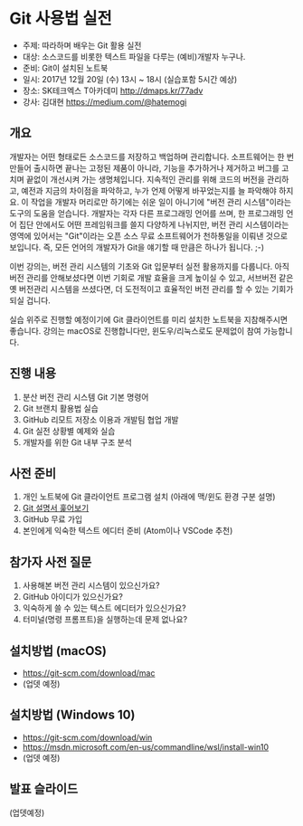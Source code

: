 # Git 사용법 실전

* 주제: 따라하며 배우는 Git 활용 실전
* 대상: 소스코드를 비롯한 텍스트 파일을 다루는 (예비)개발자 누구나.
* 준비: Git이 설치된 노트북
* 일시: 2017년 12월 20일 (수) 13시 ~ 18시 (실습포함 5시간 예상)
* 장소: SK테크엑스 T아카데미 <http://dmaps.kr/77adv>
* 강사: 김대현 <https://medium.com/@hatemogi>

## 개요

개발자는 어떤 형태로든 소스코드를 저장하고 백업하며 관리합니다. 소프트웨어는 한 번 만들어 출시하면 끝나는 고정된 제품이 아니라, 기능을 추가하거나 제거하고 버그를 고치며 끝없이 개선시켜 가는 생명체입니다. 지속적인 관리를 위해 코드의 버전을 관리하고, 예전과 지금의 차이점을 파악하고, 누가 언제 어떻게 바꾸었는지를 늘 파악해야 하지요. 이 작업을 개발자 머리로만 하기에는 쉬운 일이 아니기에 "버전 관리 시스템"이라는 도구의 도움을 얻습니다. 개발자는 각자 다른 프로그래밍 언어를 쓰며, 한 프로그래밍 언어 집단 안에서도 어떤 프레임워크를 쓸지 다양하게 나뉘지만, 버전 관리 시스템이라는 영역에 있어서는 "Git"이라는 오픈 소스 무료 소프트웨어가 천하통일을 이뤄낸 것으로 보입니다. 즉, 모든 언어의 개발자가 Git을 얘기할 때 만큼은 하나가 됩니다. ;-)

이번 강의는, 버전 관리 시스템의 기초와 Git 입문부터 실전 활용까지를 다룹니다. 아직 버전 관리를 안해보셨다면 이번 기회로 개발 효율을 크게 높이실 수 있고, 서브버전 같은 옛 버전관리 시스템을 쓰셨다면, 더 도전적이고 효율적인 버전 관리를 할 수 있는 기회가 되실 겁니다.

실습 위주로 진행할 예정이기에 Git 클라이언트를 미리 설치한 노트북을 지참해주시면 좋습니다. 강의는 macOS로 진행합니다만, 윈도우/리눅스로도 문제없이 참여 가능합니다.

## 진행 내용

1. 분산 버전 관리 시스템 Git 기본 명령어
1. Git 브랜치 활용법 실습
1. GitHub 리모트 저장소 이용과 개발팀 협업 개발
1. Git 실전 상황별 예제와 실습
1. 개발자를 위한 Git 내부 구조 분석

## 사전 준비

1. 개인 노트북에 Git 클라이언트 프로그램 설치 (아래에 맥/윈도 환경 구분 설명)
1. [Git 설명서 훑어보기](https://git-scm.com/book/ko/v2)
1. GitHub 무료 가입
1. 본인에게 익숙한 텍스트 에디터 준비 (Atom이나 VSCode 추천)

## 참가자 사전 질문

1. 사용해본 버전 관리 시스템이 있으신가요?
1. GitHub 아이디가 있으신가요?
1. 익숙하게 쓸 수 있는 텍스트 에디터가 있으신가요?
1. 터미널(명령 프롬프트)을 실행하는데 문제 없나요?

## 설치방법 (macOS)

* <https://git-scm.com/download/mac>
* (업뎃 예정)

## 설치방법 (Windows 10)

* <https://git-scm.com/download/win>
* https://msdn.microsoft.com/en-us/commandline/wsl/install-win10
* (업뎃 예정)

## 발표 슬라이드

(업뎃예정)
